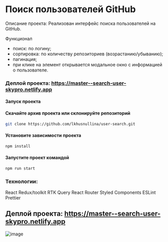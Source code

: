 # Поиск пользователей GitHub 

Описание проекта:
Реализован интерфейс поиска пользователей на GitHub.

Функционал
- поиск: по логину;
- сортировка: по количеству репозиториев (возрастанию/убыванию);
- пагинация;
- при клике на элемент открывается модальное окно с информацией о пользователе. 

### Деплой проекта: https://master--search-user-skypro.netlify.app

#### Запуск проекта

#### Скачайте архив проекта или склонируйте репозиторий

```sh
git clone https://github.com/lkhusnullina/user-search.git
```

#### Установите зависимости проекта

```sh
npm install
```
#### Запустите проект командой

```sh
npm run start
```

### Технологии: 
React Redux/toolkit RTK Query React Router Styled Components ESLint Prettier

## Деплой проекта: https://master--search-user-skypro.netlify.app


![image](https://github.com/lkhusnullina/user-search/assets/101172468/f0e98592-1ad5-4c4b-9beb-b48057436929)
